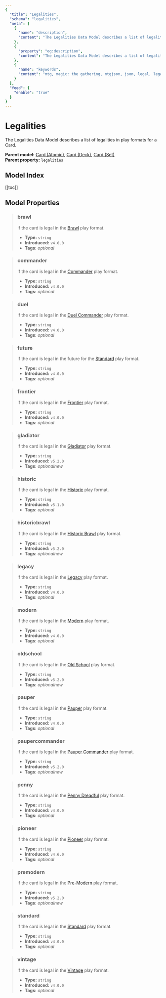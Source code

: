 ```yaml
---
{
  "title": "Legalities",
  "schema": "legalities",
  "meta": [
    {
      "name": "description",
      "content": "The Legalities Data Model describes a list of legalities in play formats for a Card.",
    },
    {
      "property": "og:description",
      "content": "The Legalities Data Model describes a list of legalities in play formats for a Card."
    },
    {
      "name": "keywords",
      "content": "mtg, magic: the gathering, mtgjson, json, legal, legalities",
    }
  ],
  "feed": {
    "enable": "true"
  }
}
---
```


# Legalities

The Legalities Data Model describes a list of legalities in play formats for a Card.

**Parent model:** [Card (Atomic)](/data-models/card-atomic/), [Card (Deck)](/data-models/card-deck/), [Card (Set)](/data-models/card-set/)  
**Parent property:** `legalities`

## Model Index

<PropertyToggler/>

[[toc]]

## Model Properties

> ### brawl
> If the card is legal in the [Brawl](https://magic.wizards.com/en/game-info/gameplay/formats/brawl) play format.
>
> - **Type:** `string`
> - **Introduced:** `v4.0.0`
> - **Tags:** <i class="optional">optional</i>

> ### commander
> If the card is legal in the [Commander](https://magic.wizards.com/en/content/commander-format) play format.
>
> - **Type:** `string`
> - **Introduced:** `v4.0.0`
> - **Tags:** <i class="optional">optional</i>

> ### duel
> If the card is legal in the [Duel Commander](https://mtg.fandom.com/wiki/Duel_Commander) play format.
>
> - **Type:** `string`
> - **Introduced:** `v4.0.0`
> - **Tags:** <i class="optional">optional</i>

> ### future
> If the card is legal in the future for the [Standard](https://magic.wizards.com/en/content/standard-formats-magic-gathering) play format.
>
> - **Type:** `string`
> - **Introduced:** `v4.0.0`
> - **Tags:** <i class="optional">optional</i>

> ### frontier
> If the card is legal in the [Frontier](https://magic.wizards.com/en/articles/archive/feature/frontier-magic-2010-05-24) play format.
>
> - **Type:** `string`
> - **Introduced:** `v4.0.0`
> - **Tags:** <i class="optional">optional</i>

> ### gladiator
> If the card is legal in the [Gladiator](https://gladiator.blog/about-gladiator/) play format.
>
> - **Type:** `string`
> - **Introduced:** `v5.2.0`
> - **Tags:** <i class="optional">optional</i><i class="new">new</i>

> ### historic
> If the card is legal in the [Historic](https://mtg.fandom.com/wiki/Historic_(format)) play format.
>
> - **Type:** `string`
> - **Introduced:** `v5.1.0`
> - **Tags:** <i class="optional">optional</i>

> ### historicbrawl
> If the card is legal in the [Historic Brawl](https://draftsim.com/mtg-arena-historic-brawl/) play format.
>
> - **Type:** `string`
> - **Introduced:** `v5.2.0`
> - **Tags:** <i class="optional">optional</i><i class="new">new</i>

> ### legacy
> If the card is legal in the [Legacy](https://magic.wizards.com/en/game-info/gameplay/formats/legacy) play format.
>
> - **Type:** `string`
> - **Introduced:** `v4.0.0`
> - **Tags:** <i class="optional">optional</i>

> ### modern
> If the card is legal in the [Modern](https://magic.wizards.com/en/game-info/gameplay/formats/modern) play format.
>
> - **Type:** `string`
> - **Introduced:** `v4.0.0`
> - **Tags:** <i class="optional">optional</i>

> ### oldschool
> If the card is legal in the [Old School](https://mtg.fandom.com/wiki/Old_School) play format.
>
> - **Type:** `string`
> - **Introduced:** `v5.2.0`
> - **Tags:** <i class="optional">optional</i><i class="new">new</i>

> ### pauper
> If the card is legal in the [Pauper](https://magic.wizards.com/en/game-info/gameplay/formats/pauper) play format.
>
> - **Type:** `string`
> - **Introduced:** `v4.0.0`
> - **Tags:** <i class="optional">optional</i>

> ### paupercommander
> If the card is legal in the [Pauper Commander](https://mtg.fandom.com/wiki/Pauper_Commander) play format.
>
> - **Type:** `string`
> - **Introduced:** `v5.2.0`
> - **Tags:** <i class="optional">optional</i><i class="new">new</i>

> ### penny
> If the card is legal in the [Penny Dreadful](https://mtg.fandom.com/wiki/Penny_Dreadful) play format.
>
> - **Type:** `string`
> - **Introduced:** `v4.0.0`
> - **Tags:** <i class="optional">optional</i>

> ### pioneer
> If the card is legal in the [Pioneer](https://magic.wizards.com/en/game-info/gameplay/formats/pioneer) play format.
>
> - **Type:** `string`
> - **Introduced:** `v4.6.0`
> - **Tags:** <i class="optional">optional</i>

> ### premodern
> If the card is legal in the [Pre-Modern](https://premodernmagic.com/) play format.
>
> - **Type:** `string`
> - **Introduced:** `v5.2.0`
> - **Tags:** <i class="optional">optional</i><i class="new">new</i>

> ### standard
> If the card is legal in the [Standard](https://magic.wizards.com/en/content/standard-formats-magic-gathering) play format.
>
> - **Type:** `string`
> - **Introduced:** `v4.0.0`
> - **Tags:** <i class="optional">optional</i>

> ### vintage
> If the card is legal in the [Vintage](https://magic.wizards.com/en/game-info/gameplay/formats/vintage) play format.
>
> - **Type:** `string`
> - **Introduced:** `v4.0.0`
> - **Tags:** <i class="optional">optional</i>
